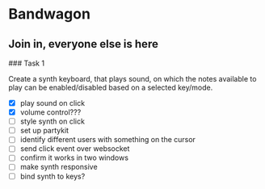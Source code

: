 # Bandwagon

## Join in, everyone else is here

### Task 1

Create a synth keyboard, that plays sound, on which the notes available to play
can be enabled/disabled based on a selected key/mode.

- [x] play sound on click
- [x] volume control???
- [ ] style synth on click
- [ ] set up partykit
- [ ] identify different users with something on the cursor
- [ ] send click event over websocket
- [ ] confirm it works in two windows
- [ ] make synth responsive
- [ ] bind synth to keys?
